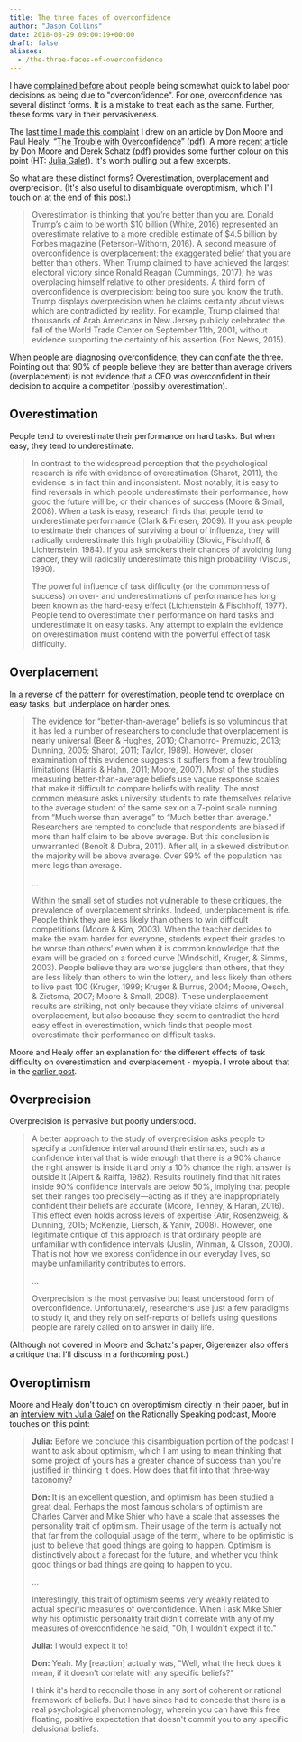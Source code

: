 ```yaml
---
title: The three faces of overconfidence
author: "Jason Collins"
date: 2018-08-29 09:00:19+00:00
draft: false
aliases:
  - /the-three-faces-of-overconfidence
---
```


I have [complained before](https://www.jasoncollins.blog/overconfident-about-overconfidence/) about people being somewhat quick to label poor decisions as being due to "overconfidence". For one, overconfidence has several distinct forms. It is a mistake to treat each as the same. Further, these forms vary in their pervasiveness.

The [last time I made this complaint](https://www.jasoncollins.blog/overconfident-about-overconfidence/) I drew on an article by Don Moore and Paul Healy, “[The Trouble with Overconfidence](https://dx.doi.org/10.1037/0033-295X.115.2.502)” ([pdf](http://healy.econ.ohio-state.edu/papers/Moore_Healy-TroubleWithOverconfidence.pdf)). A more [recent article](https://doi.org/10.1111/spc3.12331) by Don Moore and Derek Schatz ([pdf](http://learnmoore.org/mooredata/3FOC.pdf)) provides some further colour on this point (HT: [Julia Galef](https://twitter.com/juliagalef/status/1000096948660011008)). It's worth pulling out a few excerpts.

So what are these distinct forms? Overestimation, overplacement and overprecision. (It's also useful to disambiguate overoptimism, which I'll touch on at the end of this post.)

>Overestimation is thinking that you’re better than you are. Donald Trump’s claim to be worth $10 billion (White, 2016) represented an overestimate relative to a more credible estimate of $4.5 billion by Forbes magazine (Peterson-Withorn, 2016). A second measure of overconfidence is overplacement: the exaggerated belief that you are better than others. When Trump claimed to have achieved the largest electoral victory since Ronald Reagan (Cummings, 2017), he was overplacing himself relative to other presidents. A third form of overconfidence is overprecision: being too sure you know the truth. Trump displays overprecision when he claims certainty about views which are contradicted by reality. For example, Trump claimed that thousands of Arab Americans in New Jersey publicly celebrated the fall of the World Trade Center on September 11th, 2001, without evidence supporting the certainty of his assertion (Fox News, 2015).

When people are diagnosing overconfidence, they can conflate the three. Pointing out that 90% of people believe they are better than average drivers (overplacement) is not evidence that a CEO was overconfident in their decision to acquire a competitor (possibly overestimation).

## Overestimation

People tend to overestimate their performance on hard tasks. But when easy, they tend to underestimate.

>In contrast to the widespread perception that the psychological research is rife with evidence of overestimation (Sharot, 2011), the evidence is in fact thin and inconsistent. Most notably, it is easy to find reversals in which people underestimate their performance, how good the future will be, or their chances of success (Moore & Small, 2008). When a task is easy, research finds that people tend to underestimate performance (Clark & Friesen, 2009). If you ask people to estimate their chances of surviving a bout of influenza, they will radically underestimate this high probability (Slovic, Fischhoff, & Lichtenstein, 1984). If you ask smokers their chances of avoiding lung cancer, they will radically underestimate this high probability (Viscusi, 1990).
>
>The powerful influence of task difficulty (or the commonness of success) on over- and underestimations of performance has long been known as the hard-easy effect (Lichtenstein & Fischhoff, 1977). People tend to overestimate their performance on hard tasks and underestimate it on easy tasks. Any attempt to explain the evidence on overestimation must contend with the powerful effect of task difficulty.

## Overplacement

In a reverse of the pattern for overestimation, people tend to overplace on easy tasks, but underplace on harder ones.

>The evidence for “better-than-average” beliefs is so voluminous that it has led a number of researchers to conclude that overplacement is nearly universal (Beer & Hughes, 2010; Chamorro- Premuzic, 2013; Dunning, 2005; Sharot, 2011; Taylor, 1989). However, closer examination of this evidence suggests it suffers from a few troubling limitations (Harris & Hahn, 2011; Moore, 2007). Most of the studies measuring better-than-average beliefs use vague response scales that make it difficult to compare beliefs with reality. The most common measure asks university students to rate themselves relative to the average student of the same sex on a 7-point scale running from “Much worse than average” to “Much better than average.” Researchers are tempted to conclude that respondents are biased if more than half claim to be above average. But this conclusion is unwarranted (Benoît & Dubra, 2011). After all, in a skewed distribution the majority will be above average. Over 99% of the population has more legs than average.
>
>...
>
>Within the small set of studies not vulnerable to these critiques, the prevalence of overplacement shrinks. Indeed, underplacement is rife. People think they are less likely than others to win difficult competitions (Moore & Kim, 2003). When the teacher decides to make the exam harder for everyone, students expect their grades to be worse than others’ even when it is common knowledge that the exam will be graded on a forced curve (Windschitl, Kruger, & Simms, 2003). People believe they are worse jugglers than others, that they are less likely than others to win the lottery, and less likely than others to live past 100 (Kruger, 1999; Kruger & Burrus, 2004; Moore, Oesch, & Zietsma, 2007; Moore & Small, 2008). These underplacement results are striking, not only because they vitiate claims of universal overplacement, but also because they seem to contradict the hard-easy effect in overestimation, which finds that people most overestimate their performance on difficult tasks.

Moore and Healy offer an explanation for the different effects of task difficulty on overestimation and overplacement - myopia. I wrote about that in the [earlier post](https://www.jasoncollins.blog/overconfident-about-overconfidence/).

## Overprecision

Overprecision is pervasive but poorly understood.

>A better approach to the study of overprecision asks people to specify a confidence interval around their estimates, such as a confidence interval that is wide enough that there is a 90% chance the right answer is inside it and only a 10% chance the right answer is outside it (Alpert & Raiffa, 1982). Results routinely find that hit rates inside 90% confidence intervals are below 50%, implying that people set their ranges too precisely—acting as if they are inappropriately confident their beliefs are accurate (Moore, Tenney, & Haran, 2016). This effect even holds across levels of expertise (Atir, Rosenzweig, & Dunning, 2015; McKenzie, Liersch, & Yaniv, 2008). However, one legitimate critique of this approach is that ordinary people are unfamiliar with confidence intervals (Juslin, Winman, & Olsson, 2000). That is not how we express confidence in our everyday lives, so maybe unfamiliarity contributes to errors.
>
>...
>
>Overprecision is the most pervasive but least understood form of overconfidence. Unfortunately, researchers use just a few paradigms to study it, and they rely on self-reports of beliefs using questions people are rarely called on to answer in daily life.

(Although not covered in Moore and Schatz's paper, Gigerenzer also offers a critique that I'll discuss in a forthcoming post.)

## Overoptimism

Moore and Healy don't touch on overoptimism directly in their paper, but in an [interview with Julia Galef](http://rationallyspeakingpodcast.org/show/rs-168-don-moore-on-overconfidence.html) on the Rationally Speaking podcast, Moore touches on this point:

>**Julia:** Before we conclude this disambiguation portion of the podcast I want to ask about optimism, which I am using to mean thinking that some project of yours has a greater chance of success than you're justified in thinking it does. How does that fit into that three‐way taxonomy?
>
>**Don:** It is an excellent question, and optimism has been studied a great deal. Perhaps the most famous scholars of optimism are Charles Carver and Mike Shier who have a scale that assesses the personality trait of optimism. Their usage of the term is actually not that far from the colloquial usage of the term, where to be optimistic is just to believe that good things are going to happen. Optimism is distinctively about a forecast for the future, and whether you think good things or bad things are going to happen to you.
>
>...
>
>Interestingly, this trait of optimism seems very weakly related to actual specific measures of overconfidence. When I ask Mike Shier why his optimistic personality trait didn't correlate with any of my measures of overconfidence he said, "Oh, I wouldn't expect it to."
>
>**Julia:** I would expect it to!
>
>**Don:** Yeah. My [reaction] actually was, "Well, what the heck does it mean, if it doesn't correlate with any specific beliefs?"
>
>I think it's hard to reconcile those in any sort of coherent or rational framework of beliefs. But I have since had to concede that there is a real psychological phenomenology, wherein you can have this free floating, positive expectation that doesn't commit you to any specific delusional beliefs.
